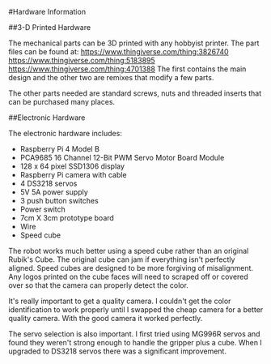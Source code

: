 #Hardware Information

##3-D Printed Hardware

The mechanical parts can be 3D printed with any hobbyist printer.
The part files can be found at:
https://www.thingiverse.com/thing:3826740
https://www.thingiverse.com/thing:5183895
https://www.thingiverse.com/thing:4701388
The first contains the main design and the other two are remixes that
modify a few parts.

The other parts needed are standard screws, nuts and threaded inserts
that can be purchased many places.

##Electronic Hardware

The electronic hardware includes:
- Raspberry Pi 4 Model B
- PCA9685 16 Channel 12-Bit PWM Servo Motor Board Module
- 128 x 64 pixel SSD1306 display
- Raspberry Pi camera with cable
- 4 DS3218 servos
- 5V 5A power supply
- 3 push button switches
- Power switch
- 7cm X 3cm prototype board
- Wire
- Speed cube

The robot works much better using a speed cube rather than an original
Rubik's Cube. The original cube can jam if everything isn't perfectly
aligned. Speed cubes are designed to be more forgiving of misalignment.
Any logos printed on the cube faces will need to scraped off or covered over
so that the camera can properly detect the color.

It's really important to get a quality camera. I couldn't get the color
identification to work properly until I swapped the cheap camera for a better
quality camera. With the good camera it worked perfectly.

The servo selection is also important. I first tried using MG996R servos
and found they weren't strong enough to handle the gripper plus a cube.
When I upgraded to DS3218 servos there was a significant improvement.
